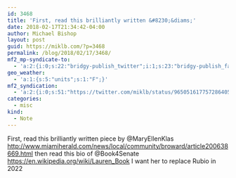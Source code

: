 ```yaml
---
id: 3468
title: 'First, read this brilliantly written &#8230;&diams;'
date: 2018-02-17T21:34:42-04:00
author: Michael Bishop
layout: post
guid: https://miklb.com/?p=3468
permalink: /blog/2018/02/17/3468/
mf2_mp-syndicate-to:
  - 'a:2:{i:0;s:22:"bridgy-publish_twitter";i:1;s:23:"bridgy-publish_facebook";}'
geo_weather:
  - 'a:1:{s:5:"units";s:1:"F";}'
mf2_syndication:
  - 'a:2:{i:0;s:51:"https://twitter.com/miklb/status/965051617757286405";i:1;s:66:"https://www.facebook.com/10154408911669162/posts/10156464763709162";}'
categories:
  - misc
kind:
  - Note
---
```

First, read this brilliantly written piece by @MaryEllenKlas http://www.miamiherald.com/news/local/community/broward/article200638669.html then read this bio of @Book4Senate https://en.wikipedia.org/wiki/Lauren_Book I want her to replace Rubio in 2022